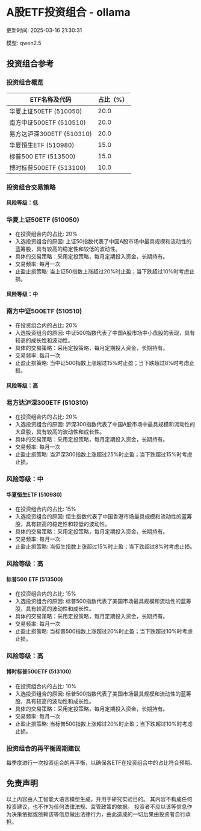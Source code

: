 # A股ETF投资组合 - ollama

更新时间: 2025-03-16 21:30:31

模型: qwen2.5

## 投资组合参考

### 投资组合概览

| ETF名称及代码 | 占比（%） |
| --- | --- |
| 华夏上证50ETF (510050) | 20.0 |
| 南方中证500ETF (510510) | 20.0 |
| 易方达沪深300ETF (510310) | 20.0 |
| 华夏恒生ETF (510980) | 15.0 |
| 标普500 ETF (513500) | 15.0 |
| 博时标普500ETF (513100) | 10.0 |

### 投资组合交易策略

#### 风险等级：低

### 华夏上证50ETF (510050)

- 在投资组合内的占比: 20%
- 入选投资组合的原因: 上证50指数代表了中国A股市场中最具规模和流动性的蓝筹股，具有较高的稳定性和较低的波动性。
- 具体的交易策略：采用定投策略，每月定期投入资金，长期持有。
- 交易频率: 每月一次
- 止盈止损策略: 当上证50指数上涨超过20%时止盈；当下跌超过10%时考虑止损。

#### 风险等级：中

### 南方中证500ETF (510510)

- 在投资组合内的占比: 20%
- 入选投资组合的原因: 中证500指数代表了中国A股市场中小盘股的表现，具有较高的成长性和波动性。
- 具体的交易策略：采用定投策略，每月定期投入资金，长期持有。
- 交易频率: 每月一次
- 止盈止损策略: 当中证500指数上涨超过15%时止盈；当下跌超过8%时考虑止损。

#### 风险等级：高

### 易方达沪深300ETF (510310)

- 在投资组合内的占比: 20%
- 入选投资组合的原因: 沪深300指数代表了中国A股市场中最具规模和流动性的大盘股，具有较高的波动性和成长性。
- 具体的交易策略：采用定投策略，每月定期投入资金，长期持有。
- 交易频率: 每月一次
- 止盈止损策略: 当沪深300指数上涨超过25%时止盈；当下跌超过15%时考虑止损。

### 风险等级：中

#### 华夏恒生ETF (510980)

- 在投资组合内的占比: 15%
- 入选投资组合的原因: 恒生指数代表了中国香港市场最具规模和流动性的蓝筹股，具有较高的稳定性和较低的波动性。
- 具体的交易策略：采用定投策略，每月定期投入资金，长期持有。
- 交易频率: 每月一次
- 止盈止损策略: 当恒生指数上涨超过15%时止盈；当下跌超过8%时考虑止损。

### 风险等级：高

#### 标普500 ETF (513500)

- 在投资组合内的占比: 15%
- 入选投资组合的原因: 标普500指数代表了美国市场最具规模和流动性的蓝筹股，具有较高的波动性和成长性。
- 具体的交易策略：采用定投策略，每月定期投入资金，长期持有。
- 交易频率: 每月一次
- 止盈止损策略: 当标普500指数上涨超过20%时止盈；当下跌超过10%时考虑止损。

### 风险等级：高

#### 博时标普500ETF (513100)

- 在投资组合内的占比: 10%
- 入选投资组合的原因: 标普500指数代表了美国市场最具规模和流动性的蓝筹股，具有较高的波动性和成长性。
- 具体的交易策略：采用定投策略，每月定期投入资金，长期持有。
- 交易频率: 每月一次
- 止盈止损策略: 当标普500指数上涨超过20%时止盈；当下跌超过10%时考虑止损。

### 投资组合的再平衡周期建议

每季度进行一次投资组合的再平衡，以确保各ETF在投资组合中的占比符合预期。


## 免责声明

以上内容由人工智能大语言模型生成，并用于研究实验目的。
其内容不构成任何投资建议，也不作为任何法律法规、监管政策的依据。
投资者不应以该等信息作为决策依据或依赖该等信息做出法律行为，由此造成的一切后果由投资者自行承担。